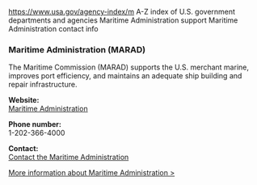 

https://www.usa.gov/agency-index/m
A-Z index of U.S. government departments and agencies
Maritime Administration support
Maritime Administration contact info

### Maritime Administration (MARAD)  
The Maritime Commission (MARAD) supports the U.S. merchant marine, improves port efficiency, and maintains an adequate ship building and repair infrastructure.

**Website:**  
[Maritime Administration](https://www.maritime.dot.gov/)

**Phone number:**  
1-202-366-4000

**Contact:**  
[Contact the Maritime Administration](https://www.maritime.dot.gov/about-us/maritime-contact-information)

[More information about Maritime Administration >](https://www.usa.gov/agencies/maritime-administration)
